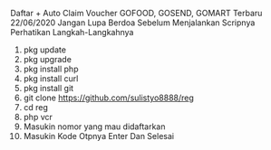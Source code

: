 Daftar + Auto Claim Voucher GOFOOD, GOSEND, GOMART Terbaru 22/06/2020
Jangan Lupa Berdoa Sebelum Menjalankan Scripnya
Perhatikan Langkah-Langkahnya
1. pkg update
2. pkg upgrade
3. pkg install php
4. pkg install curl
5. pkg install git
7. git clone https://github.com/sulistyo8888/reg
8. cd reg
9. php vcr
10. Masukin nomor yang mau didaftarkan
11. Masukin Kode Otpnya
Enter Dan Selesai 
